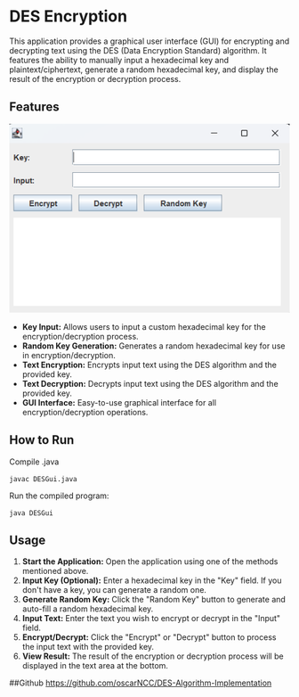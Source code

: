 # DES Encryption #

This application provides a graphical user interface (GUI) for encrypting and decrypting text using the DES (Data Encryption Standard) algorithm. It features the ability to manually input a hexadecimal key and plaintext/ciphertext, generate a random hexadecimal key, and display the result of the encryption or decryption process.

## Features
![Example Image](https://github.com/oscarNCC/DES-Algorithm-Implementation/blob/main/Screenshot%202024-02-18%20231007.png)

- **Key Input:** Allows users to input a custom hexadecimal key for the encryption/decryption process.
- **Random Key Generation:** Generates a random hexadecimal key for use in encryption/decryption.
- **Text Encryption:** Encrypts input text using the DES algorithm and the provided key.
- **Text Decryption:** Decrypts input text using the DES algorithm and the provided key.
- **GUI Interface:** Easy-to-use graphical interface for all encryption/decryption operations.



## How to Run
Compile .java
``` 
javac DESGui.java
```
 Run the compiled program:

```
java DESGui
```

## Usage

1. **Start the Application:** Open the application using one of the methods mentioned above.
2. **Input Key (Optional):** Enter a hexadecimal key in the "Key" field. If you don't have a key, you can generate a random one.
3. **Generate Random Key:** Click the "Random Key" button to generate and auto-fill a random hexadecimal key.
4. **Input Text:** Enter the text you wish to encrypt or decrypt in the "Input" field.
5. **Encrypt/Decrypt:** Click the "Encrypt" or "Decrypt" button to process the input text with the provided key.
6. **View Result:** The result of the encryption or decryption process will be displayed in the text area at the bottom.

##Github
https://github.com/oscarNCC/DES-Algorithm-Implementation
